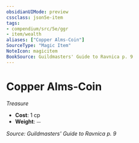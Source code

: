 ```yaml
---
obsidianUIMode: preview
cssclass: json5e-item
tags:
- compendium/src/5e/ggr
- item/wealth
aliases: ["Copper Alms-Coin"]
SourceType: "Magic Item"
NoteIcon: magicitem
BookSource: Guildmasters' Guide to Ravnica p. 9
---
```

# Copper Alms-Coin
*Treasure*  

- **Cost**: 1 cp
- **Weight**: ⏤

*Source: Guildmasters' Guide to Ravnica p. 9*